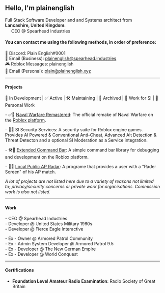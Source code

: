 ## Hello, I'm plainenglish



Full Stack Software Developer and and Systems architect from <img src="https://cdn-icons-png.flaticon.com/512/197/197374.png" width="13"/> <b>Lancashire, United Kingdom</b>.\
<img src="https://cdn.discordapp.com/emojis/1064695871247237211.webp?size=96&quality=lossless" width="16"/> CEO @ Spearhead Industries

#### You can contact me using the following methods, in order of preference:
💬 Discord: Plain English#0001\
📧 Email (Business): plainenglish@spearhead.industries\
🎮 Roblox Messages: plainenglish\
📧 Email (Personal): plain@plainenglish.xyz

<hr/>

#### Projects
🚧 In Development | ✅ Active | 🛠 Maintaining | 💾 Archived | 🏢 Work for SI | 🧑 Personal Work

\- ✅🏢 [Naval Warfare Remastered](https://www.roblox.com/groups/6463427/Naval-Warfare-Remastered#!/about): The official remake of Naval Warfare on the [Roblox platform](https://corp.roblox.com/).

\- 🚧🏢 SI Security Services: A security suite for Roblox engine games. Provides AI Powered & Conventional Anti-Cheat, Advanced Alt Detection & Threat Detecton and a optional SI Moderation as a Service integration.

\- 🛠🧑 [Extended Command Bar](https://github.com/plainenglishh/Extended-Command-Bar): A simple command bar library for debugging and development on the Roblox platform.

\- 💾🧑 [Local Public AP Radar](https://github.com/plainenglishh/Local-Public-Armored-Patrol-Radar): A programe that provides a user with a "Rader Screen" of his AP match.

*A lot of projects are not listed here due to a variety of reasons not limited to; privacy/security concerns or private work for organisations. Commission work is also not listed.*

<hr/>

#### Work
\- CEO @ Spearhead Industries\
\- Developer @ United States Military 1960s\
\- Developer @ Fierce Eagle Interactive

\- Ex - Owner @ Armored Patrol Community\
\- Ex - Admin System Developer @ Armored Patrol 9.5\
\- Ex - Developer @ The New German Empire\
\- Ex - Developer @ World Conquest

<hr/>

#### Certifications

- **Foundation Level Amateur Radio Examination:** Radio Society of Great Britain
